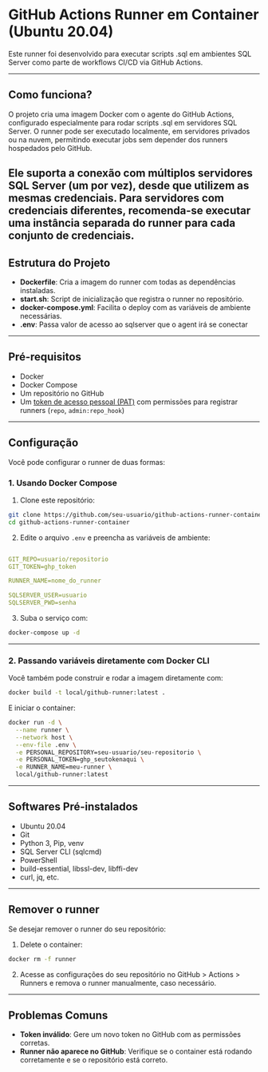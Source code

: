 # GitHub Actions Runner em Container (Ubuntu 20.04)

Este runner foi desenvolvido para executar scripts .sql em ambientes SQL Server como parte de workflows CI/CD via GitHub Actions.

---

## Como funciona?

O projeto cria uma imagem Docker com o agente do GitHub Actions, configurado especialmente para rodar scripts .sql em servidores SQL Server. O runner pode ser executado localmente, em servidores privados ou na nuvem, permitindo executar jobs sem depender dos runners hospedados pelo GitHub.

Ele suporta a conexão com múltiplos servidores SQL Server (um por vez), desde que utilizem as mesmas credenciais. Para servidores com credenciais diferentes, recomenda-se executar uma instância separada do runner para cada conjunto de credenciais.
---

## Estrutura do Projeto

- **Dockerfile**: Cria a imagem do runner com todas as dependências instaladas.
- **start.sh**: Script de inicialização que registra o runner no repositório.
- **docker-compose.yml**: Facilita o deploy com as variáveis de ambiente necessárias.
- **.env**: Passa valor de acesso ao sqlserver que o agent irá se conectar

---

## Pré-requisitos

- Docker
- Docker Compose
- Um repositório no GitHub
- Um [token de acesso pessoal (PAT)](https://github.com/settings/tokens) com permissões para registrar runners (`repo`, `admin:repo_hook`)

---

## Configuração

Você pode configurar o runner de duas formas:

### 1. Usando Docker Compose

1. Clone este repositório:

```bash
git clone https://github.com/seu-usuario/github-actions-runner-container.git
cd github-actions-runner-container
```

2. Edite o arquivo `.env` e preencha as variáveis de ambiente:

```yaml

GIT_REPO=usuario/repositorio
GIT_TOKEN=ghp_token

RUNNER_NAME=nome_do_runner

SQLSERVER_USER=usuario
SQLSERVER_PWD=senha
```

3. Suba o serviço com:

```bash
docker-compose up -d
```

---

### 2. Passando variáveis diretamente com Docker CLI

Você também pode construir e rodar a imagem diretamente com:

```bash
docker build -t local/github-runner:latest .
```

E iniciar o container:

```bash
docker run -d \
  --name runner \
  --network host \
  --env-file .env \
  -e PERSONAL_REPOSITORY=seu-usuario/seu-repositorio \
  -e PERSONAL_TOKEN=ghp_seutokenaqui \
  -e RUNNER_NAME=meu-runner \
  local/github-runner:latest
```

---

## Softwares Pré-instalados

* Ubuntu 20.04
* Git
* Python 3, Pip, venv
* SQL Server CLI (sqlcmd)
* PowerShell
* build-essential, libssl-dev, libffi-dev
* curl, jq, etc.

---

## Remover o runner

Se desejar remover o runner do seu repositório:

1. Delete o container:

```bash
docker rm -f runner
```

2. Acesse as configurações do seu repositório no GitHub > Actions > Runners e remova o runner manualmente, caso necessário.

---

## Problemas Comuns

* **Token inválido**: Gere um novo token no GitHub com as permissões corretas.
* **Runner não aparece no GitHub**: Verifique se o container está rodando corretamente e se o repositório está correto.